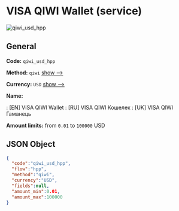 
# VISA QIWI Wallet (service) 
![qiwi_usd_hpp](https://static.openfintech.io/payment_methods/qiwi_usd_hpp/logo.svg?w=400&c=v0.59.26#w200)  

## General 
 
**Code:** `qiwi_usd_hpp` 
 
**Method:** `qiwi` 
 [show -->](/payment-methods/qiwi/) 
 
**Currency:** `USD` [show -->](/currencies/USD/) 
 
**Name:** 
 
:	[EN] VISA QIWI Wallet 
:	[RU] VISA QIWI Кошелек 
:	[UK] VISA QIWI Гаманець 
 
**Amount limits:** from `0.01` to `100000` USD 

## JSON Object 

```json
{
  "code":"qiwi_usd_hpp",
  "flow":"hpp",
  "method":"qiwi",
  "currency":"USD",
  "fields":null,
  "amount_min":0.01,
  "amount_max":100000
}
```  
